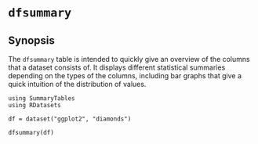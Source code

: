 # `dfsummary`

## Synopsis

The `dfsummary` table is intended to quickly give an overview of the columns that a dataset consists of. It displays different statistical summaries depending on the types of the columns, including bar graphs that give a quick intuition of the distribution of values.

```@example
using SummaryTables
using RDatasets

df = dataset("ggplot2", "diamonds")

dfsummary(df)
```
